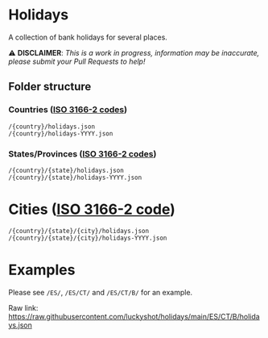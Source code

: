 # Holidays

A collection of bank holidays for several places.

⚠️ **DISCLAIMER**: _This is a work in progress, information may be inaccurate, please submit your Pull Requests to help!_

## Folder structure

### Countries ([ISO 3166-2 codes](https://github.com/lukes/ISO-3166-Countries-with-Regional-Codes/blob/master/all/all.csv))

```
/{country}/holidays.json
/{country}/holidays-YYYY.json
```

### States/Provinces ([ISO 3166-2 codes](https://en.wikipedia.org/wiki/ISO_3166-2:ES))

```
/{country}/{state}/holidays.json
/{country}/{state}/holidays-YYYY.json
```

# Cities ([ISO 3166-2 code](https://en.wikipedia.org/wiki/ISO_3166-2:ES))

```
/{country}/{state}/{city}/holidays.json
/{country}/{state}/{city}/holidays-YYYY.json
```

# Examples

Please see `/ES/`, `/ES/CT/` and `/ES/CT/B/` for an example.

Raw link: https://raw.githubusercontent.com/luckyshot/holidays/main/ES/CT/B/holidays.json
